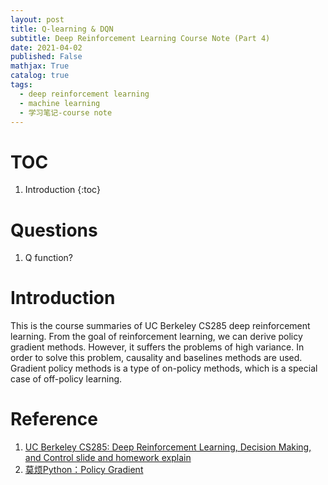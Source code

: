 ```yaml
---
layout: post
title: Q-learning & DQN
subtitle: Deep Reinforcement Learning Course Note (Part 4)
date: 2021-04-02
published: False
mathjax: True
catalog: true
tags:
  - deep reinforcement learning
  - machine learning
  - 学习笔记-course note
---
```

# TOC
1. Introduction
{:toc}

# Questions
1. Q function?

# Introduction
This is the course summaries of UC Berkeley CS285 deep reinforcement learning. From the goal of reinforcement learning, we can derive policy gradient methods. However, it suffers the problems of high variance. In order to solve this problem, causality and baselines methods are used. Gradient policy methods is a type of on-policy methods, which is a special case of off-policy learning.


# Reference
1. [UC Berkeley CS285: Deep Reinforcement Learning, Decision Making, and Control slide and homework explain](http://rail.eecs.berkeley.edu/deeprlcourse/)
2. [莫烦Python：Policy Gradient](https://mofanpy.com/tutorials/machine-learning/reinforcement-learning/intro-PG/)
